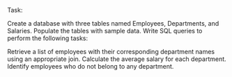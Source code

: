 Task:

Create a database with three tables named Employees, Departments, and Salaries. Populate the tables with sample data. Write SQL queries to perform the following tasks:

Retrieve a list of employees with their corresponding department names using an appropriate join.
Calculate the average salary for each department.
Identify employees who do not belong to any department.
